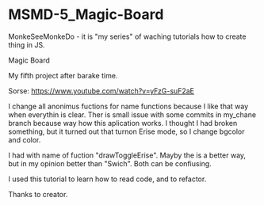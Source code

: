 # MSMD-5_Magic-Board

MonkeSeeMonkeDo - it is "my series" of waching tutorials how to create thing in JS.

Magic Board

My fifth project after barake time.

Sorse:
https://www.youtube.com/watch?v=yFzG-suF2aE


I change all anonimus fuctions for name functions because I like that way when everythin is clear.
Ther is small issue with some commits in my_chane branch because way how this aplication works. I thought I had broken something, but it turned out that turnon Erise mode, so I change bgcolor and color.

I had with name of fuction "drawToggleErise". Mayby the is a better way, but in my opinion better than "Swich". Both can be confiusing.

I used this tutorial to learn how to read code, and to refactor.

Thanks to creator.